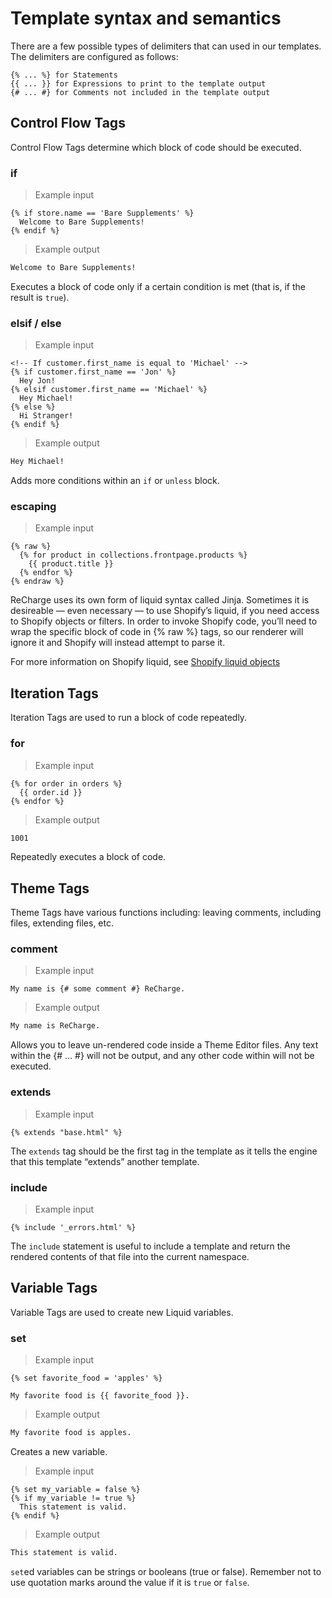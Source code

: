 # Template syntax and semantics

<aside class="notice">
There are a few possible types of delimiters that can used in our templates. The delimiters are configured as follows:
</aside>

```liquid
{% ... %} for Statements
{{ ... }} for Expressions to print to the template output
{# ... #} for Comments not included in the template output
```

## Control Flow Tags

Control Flow Tags determine which block of code should be executed.

### if 

> Example input

```liquid
{% if store.name == 'Bare Supplements' %}
  Welcome to Bare Supplements!
{% endif %}
```

> Example output

```html
Welcome to Bare Supplements!
```

Executes a block of code only if a certain condition is met (that is, if the result is `true`).

### elsif / else

> Example input

```liquid
<!-- If customer.first_name is equal to 'Michael' -->
{% if customer.first_name == 'Jon' %}
  Hey Jon!
{% elsif customer.first_name == 'Michael' %}
  Hey Michael!
{% else %}
  Hi Stranger!
{% endif %}
```

> Example output

```html
Hey Michael!
```

Adds more conditions within an `if` or `unless` block.

### escaping

> Example input

```liquid
{% raw %}
  {% for product in collections.frontpage.products %}
    {{ product.title }}
  {% endfor %}
{% endraw %}
```

ReCharge uses its own form of liquid syntax called Jinja. Sometimes it is desireable — even necessary — to use Shopify’s liquid, if you need access to Shopify objects or filters. In order to invoke Shopify code, you’ll need to wrap the specific block of code in {% raw %} tags, so our renderer will ignore it and Shopify will instead attempt to parse it.

For more information on Shopify liquid, see [Shopify liquid objects](https://help.shopify.com/en/themes/liquid/objects)

## Iteration Tags

Iteration Tags are used to run a block of code repeatedly.

### for

> Example input

```liquid
{% for order in orders %}
  {{ order.id }}
{% endfor %}
```

> Example output

```html
1001
```
Repeatedly executes a block of code.

## Theme Tags

Theme Tags have various functions including: leaving comments, including files, extending files, etc.

### comment

> Example input

```liquid
My name is {# some comment #} ReCharge.
```

> Example output

```html
My name is ReCharge.
```

Allows you to leave un-rendered code inside a Theme Editor files. Any text within the {# ... #} will not be output, and any other code within will not be executed.

### extends

> Example input

```liquid
{% extends "base.html" %}
```

The `extends` tag should be the first tag in the template as it tells the engine that this template “extends” another template.

### include

> Example input

```liquid
{% include '_errors.html' %}
```

The `include` statement is useful to include a template and return the rendered contents of that file into the current namespace.

## Variable Tags

Variable Tags are used to create new Liquid variables.

### set

> Example input

```liquid
{% set favorite_food = 'apples' %}

My favorite food is {{ favorite_food }}.
```

> Example output

```html
My favorite food is apples.
```

Creates a new variable. 

> Example input

```liquid
{% set my_variable = false %}
{% if my_variable != true %}
  This statement is valid.
{% endif %}
```

> Example output

```html
This statement is valid.
```

`set`ed variables can be strings or booleans (true or false). Remember not to use quotation marks around the value if it is `true` or `false`.